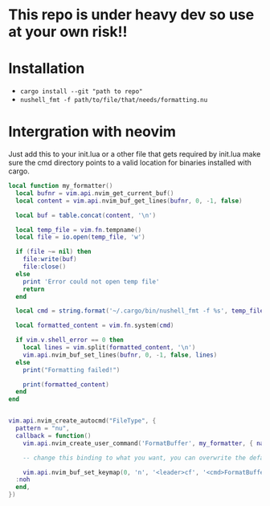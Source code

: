 # This repo is under heavy dev so use at your own risk!!

# Installation
- `cargo install --git "path to repo"`
- `nushell_fmt -f path/to/file/that/needs/formatting.nu`


# Intergration with neovim

Just add this to your init.lua or a other file that gets required by init.lua
make sure the cmd directory points to a valid location for binaries installed with cargo.


```lua
local function my_formatter()
  local bufnr = vim.api.nvim_get_current_buf()
  local content = vim.api.nvim_buf_get_lines(bufnr, 0, -1, false)

  local buf = table.concat(content, '\n')

  local temp_file = vim.fn.tempname()
  local file = io.open(temp_file, 'w')

  if (file ~= nil) then
    file:write(buf)
    file:close()
  else
    print 'Error could not open temp file'
    return
  end

  local cmd = string.format('~/.cargo/bin/nushell_fmt -f %s', temp_file)

  local formatted_content = vim.fn.system(cmd)

  if vim.v.shell_error == 0 then
    local lines = vim.split(formatted_content, '\n')
    vim.api.nvim_buf_set_lines(bufnr, 0, -1, false, lines)
  else
    print("Formatting failed!")

    print(formatted_content)
  end
end


vim.api.nvim_create_autocmd("FileType", {
  pattern = "nu",
  callback = function()
    vim.api.nvim_create_user_command('FormatBuffer', my_formatter, { nargs = 0 })

    -- change this binding to what you want, you can overwrite the default formatter map if you want this mapping will only apply in .nu files

    vim.api.nvim_buf_set_keymap(0, 'n', '<leader>cf', '<cmd>FormatBuffer<CR>', { noremap = true, silent = true })
  :noh
  end,
})
```
